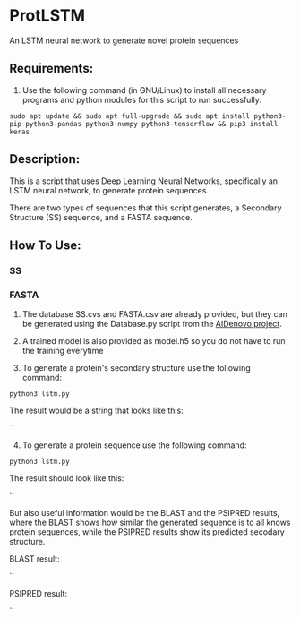 # ProtLSTM
An LSTM neural network to generate novel protein sequences

## Requirements:
1. Use the following command (in GNU/Linux) to install all necessary programs and python modules for this script to run successfully:

`sudo apt update && sudo apt full-upgrade && sudo apt install python3-pip python3-pandas python3-numpy python3-tensorflow && pip3 install keras`

## Description:
This is a script that uses Deep Learning Neural Networks, specifically an LSTM neural network, to generate protein sequences.

There are two types of sequences that this script generates, a Secondary Structure (SS) sequence, and a FASTA sequence.









## How To Use:
### SS
### FASTA

1. The database SS.cvs and FASTA.csv are already provided, but they can be generated using the Database.py script from the [AIDenovo project](https://github.com/sarisabban/AIDeNovo).
2. A trained model is also provided as model.h5 so you do not have to run the training everytime

3. To generate a protein's secondary structure use the following command:

`python3 lstm.py `

The result would be a string that looks like this:

``

4. To generate a protein sequence use the following command:

`python3 lstm.py `

The result should look like this:

``

But also useful information would be the BLAST and the PSIPRED results, where the BLAST shows how similar the generated sequence is to all knows protein sequences, while the PSIPRED results show its predicted secodary structure.

BLAST result:

``

PSIPRED result:

``
